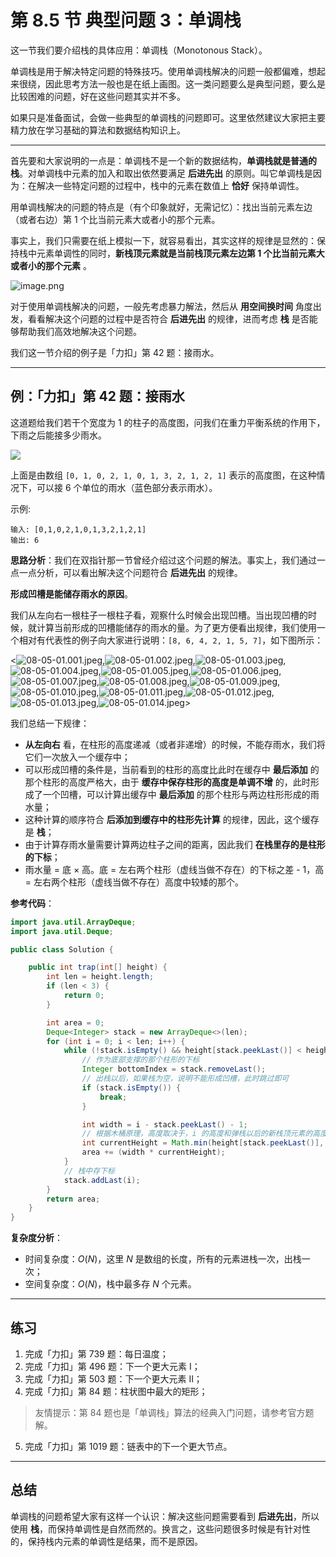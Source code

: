 # 第 8.5 节 典型问题 3：单调栈

这一节我们要介绍栈的具体应用：单调栈（Monotonous Stack）。

单调栈是用于解决特定问题的特殊技巧。使用单调栈解决的问题一般都偏难，想起来很绕，因此思考方法一般也是在纸上画图。这一类问题要么是典型问题，要么是比较困难的问题，好在这些问题其实并不多。

如果只是准备面试，会做一些典型的单调栈的问题即可。这里依然建议大家把主要精力放在学习基础的算法和数据结构知识上。

---

首先要和大家说明的一点是：单调栈不是一个新的数据结构，**单调栈就是普通的栈**。对单调栈中元素的加入和取出依然要满足 **后进先出** 的原则。叫它单调栈是因为：在解决一些特定问题的过程中，栈中的元素在数值上 **恰好** 保持单调性。


用单调栈解决的问题的特点是（有个印象就好，无需记忆）：找出当前元素左边（或者右边）第 $1$ 个比当前元素大或者小的那个元素。

事实上，我们只需要在纸上模拟一下，就容易看出，其实这样的规律是显然的：保持栈中元素单调性的同时，**新栈顶元素就是当前栈顶元素左边第 $1$ 个比当前元素大或者小的那个元素** 。

![image.png](//p3-juejin.byteimg.com/tos-cn-i-k3u1fbpfcp/75f4a09f657d460baf80ab86b1e25efa~tplv-k3u1fbpfcp-zoom-1.image)


对于使用单调栈解决的问题，一般先考虑暴力解法，然后从 **用空间换时间** 角度出发，看看解决这个问题的过程中是否符合 **后进先出** 的规律，进而考虑 **栈** 是否能够帮助我们高效地解决这个问题。

我们这一节介绍的例子是「力扣」第 42 题：接雨水。

---

## 例：「力扣」第 42 题：接雨水

这道题给我们若干个宽度为 $1$ 的柱子的高度图，问我们在重力平衡系统的作用下，下雨之后能接多少雨水。

![](//p3-juejin.byteimg.com/tos-cn-i-k3u1fbpfcp/e63279014aca45b7b8faab97ef362863~tplv-k3u1fbpfcp-zoom-1.image)

上面是由数组 `[0, 1, 0, 2, 1, 0, 1, 3, 2, 1, 2, 1]` 表示的高度图，在这种情况下，可以接 $6$ 个单位的雨水（蓝色部分表示雨水）。

示例:

```
输入: [0,1,0,2,1,0,1,3,2,1,2,1]
输出: 6
```

**思路分析**：我们在双指针那一节曾经介绍过这个问题的解法。事实上，我们通过一点一点分析，可以看出解决这个问题符合 **后进先出** 的规律。

<!-- ![第 42 题：接雨水（单调栈）.mp4](54741b03-0e52-4d20-b5dd-98458ce8b23c) -->


**形成凹槽是能储存雨水的原因**。

我们从左向右一根柱子一根柱子看，观察什么时候会出现凹槽。当出现凹槽的时候，就计算当前形成的凹槽能储存的雨水的量。为了更方便看出规律，我们使用一个相对有代表性的例子向大家进行说明：`[8, 6, 4, 2, 1, 5, 7]`，如下图所示：


<![08-05-01.001.jpeg](https://pic.leetcode-cn.com/1599212659-vJXREZ-08-05-01.001.jpeg),![08-05-01.002.jpeg](https://pic.leetcode-cn.com/1599212659-nmrsOq-08-05-01.002.jpeg),![08-05-01.003.jpeg](https://pic.leetcode-cn.com/1599212659-xAjeSQ-08-05-01.003.jpeg),![08-05-01.004.jpeg](https://pic.leetcode-cn.com/1599212659-fbsVVp-08-05-01.004.jpeg),![08-05-01.005.jpeg](https://pic.leetcode-cn.com/1599212659-NBMLXp-08-05-01.005.jpeg),![08-05-01.006.jpeg](https://pic.leetcode-cn.com/1599212659-RgNUsz-08-05-01.006.jpeg),![08-05-01.007.jpeg](https://pic.leetcode-cn.com/1599212659-IkeZNh-08-05-01.007.jpeg),![08-05-01.008.jpeg](https://pic.leetcode-cn.com/1599212659-vCNXBL-08-05-01.008.jpeg),![08-05-01.009.jpeg](https://pic.leetcode-cn.com/1599212659-DKPdPP-08-05-01.009.jpeg),![08-05-01.010.jpeg](https://pic.leetcode-cn.com/1599212659-iIOWyr-08-05-01.010.jpeg),![08-05-01.011.jpeg](https://pic.leetcode-cn.com/1599212659-DWrnKv-08-05-01.011.jpeg),![08-05-01.012.jpeg](https://pic.leetcode-cn.com/1599212659-trpKcW-08-05-01.012.jpeg),![08-05-01.013.jpeg](https://pic.leetcode-cn.com/1599212659-fEbgOR-08-05-01.013.jpeg),![08-05-01.014.jpeg](https://pic.leetcode-cn.com/1599212659-eNUPNn-08-05-01.014.jpeg)>



我们总结一下规律：

+ **从左向右** 看，在柱形的高度递减（或者非递增）的时候，不能存雨水，我们将它们一次放入一个缓存中；
+ 可以形成凹槽的条件是，当前看到的柱形的高度比此时在缓存中 **最后添加** 的那个柱形的高度严格大，由于 **缓存中保存柱形的高度是单调不增** 的，此时形成了一个凹槽，可以计算出缓存中 **最后添加** 的那个柱形与两边柱形形成的雨水量；
+ 这种计算的顺序符合 **后添加到缓存中的柱形先计算** 的规律，因此，这个缓存是 **栈**；
+ 由于计算存雨水量需要计算两边柱子之间的距离，因此我们 **在栈里存的是柱形的下标**；
+ 雨水量 = 底 $\times$ 高。底 = 左右两个柱形（虚线当做不存在）的下标之差 - 1，高 = 左右两个柱形（虚线当做不存在）高度中较矮的那个。


**参考代码**：

```Java []
import java.util.ArrayDeque;
import java.util.Deque;

public class Solution {

    public int trap(int[] height) {
        int len = height.length;
        if (len < 3) {
            return 0;
        }

        int area = 0;
        Deque<Integer> stack = new ArrayDeque<>(len);
        for (int i = 0; i < len; i++) {
            while (!stack.isEmpty() && height[stack.peekLast()] < height[i]) {
                // 作为底部支撑的那个柱形的下标
                Integer bottomIndex = stack.removeLast();
                // 出栈以后，如果栈为空，说明不能形成凹槽，此时跳过即可
                if (stack.isEmpty()) {
                    break;
                }

                int width = i - stack.peekLast() - 1;
                // 根据木桶原理，高度取决于，i 的高度和弹栈以后的新栈顶元素的高度
                int currentHeight = Math.min(height[stack.peekLast()], height[i]) - height[bottomIndex];
                area += (width * currentHeight);
            }
            // 栈中存下标
            stack.addLast(i);
        }
        return area;
    }
}
```

**复杂度分析**：

+ 时间复杂度：$O(N)$，这里 $N$ 是数组的长度，所有的元素进栈一次，出栈一次；
+ 空间复杂度：$O(N)$，栈中最多存 $N$ 个元素。


---

## 练习

1. 完成「力扣」第 739 题：每日温度；
2. 完成「力扣」第 496 题：下一个更大元素 I；
3. 完成「力扣」第 503 题：下一个更大元素 II；
4. 完成「力扣」第 84 题：柱状图中最大的矩形；
> 友情提示：第 84 题也是「单调栈」算法的经典入门问题，请参考官方题解。
5. 完成「力扣」第 1019 题：链表中的下一个更大节点。

---

## 总结


单调栈的问题希望大家有这样一个认识：解决这些问题需要看到 **后进先出**，所以使用 **栈**，而保持单调性是自然而然的。换言之，这些问题很多时候是有针对性的，保持栈内元素的单调性是结果，而不是原因。




